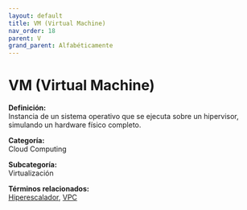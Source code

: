 ```yaml
---
layout: default
title: VM (Virtual Machine)
nav_order: 18
parent: V
grand_parent: Alfabéticamente
---
```


# VM (Virtual Machine)

**Definición:**  
Instancia de un sistema operativo que se ejecuta sobre un hipervisor, simulando un hardware físico completo.

**Categoría:**  
Cloud Computing  

**Subcategoría:**  
Virtualización

**Términos relacionados:**  
[Hiperescalador](https://maleniski.github.io/diccionario-angl-tec-mx/docs/alfabeticamente/H/hiperescalador.html), [VPC](https://maleniski.github.io/diccionario-angl-tec-mx/docs/alfabeticamente/V/vpc.html)
